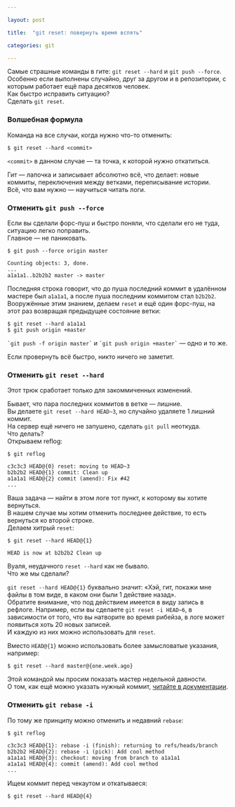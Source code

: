 ```yaml
---

layout: post

title:  "git reset: повернуть время вспять"

categories: git

---
```


Самые страшные команды в гите: `git reset --hard` и `git push --force`.    
Особенно если выполнены случайно, друг за другом и в репозитории, с которым
работает ещё пара десятков человек.    
Как быстро исправить ситуацию?    
Сделать `git reset`.

### Волшебная формула

Команда на все случаи, когда нужно что-то отменить:

    $ git reset --hard <commit>

`<commit>` в данном случае — та точка, к которой нужно откатиться.

Гит — лапочка и записывает абсолютно всё, что делает: новые коммиты, переключения
между ветками, переписывание истории.    
Всё, что вам нужно — научиться читать логи.

### Отменить `git push --force`

Если вы сделали форс-пуш и быстро поняли, что сделали его не туда, ситуацию
легко поправить.    
Главное — не паниковать.    

    $ git push --force origin master

    Counting objects: 3, done.
    ...
    a1a1a1..b2b2b2 master -> master

Последняя строка говорит, что до пуша последний коммит в удалённом мастере был
`a1a1a1`, а после пуша последним коммитом стал `b2b2b2`.    
Вооружённые этим знанием, делаем `reset` и ещё один форс-пуш, на этот раз
возвращая предыдущее состояние ветки:

    $ git reset --hard a1a1a1
    $ git push origin +master

<p class="note">
<code>`git push -f origin master`</code> и <code>`git push origin +master`</code> —
одно и то же.
</p>

Если провернуть всё быстро, никто ничего не заметит.

### Отменить `git reset --hard`

<p class="note">
Этот трюк сработает только для закоммиченных изменений.
</p>

Бывает, что пара последних коммитов в ветке — лишние.    
Вы делаете `git reset --hard HEAD~3`, но случайно удаляете 1 лишний коммит.    
На сервер ещё ничего не запушено, сделать `git pull` неоткуда.    
Что делать?    
Открываем reflog:

    $ git reflog

    c3c3c3 HEAD@{0} reset: moving to HEAD~3
    b2b2b2 HEAD@{1} commit: Clean up
    a1a1a1 HEAD@{2} commit (amend): Fix #42
    ...

Ваша задача — найти в этом логе тот пункт, к которому вы хотите вернуться.    
В нашем случае мы хотим отменить последнее действие, то есть вернуться ко второй
строке.    
Делаем хитрый `reset`:

    $ git reset --hard HEAD@{1}

    HEAD is now at b2b2b2 Clean up

Вуаля, неудачного `reset --hard` как не бывало.    
Что же мы сделали?    

`git reset --hard HEAD@{1}` буквально значит: «Хэй, гит, покажи мне файлы в том
виде, в каком они были 1 действие назад».    
Обратите внимание, что под действием имеется в виду запись в рефлоге.
Например, если вы сделаете `git reset -i HEAD~6`, в зависимости от того, что вы
натворите во время рибейза, в логе может появиться хоть 20 новых записей.    
И каждую из них можно использовать для `reset`.

Вместо `HEAD@{1}` можно использовать более замысловатые указания, например:

    $ git reset --hard master@{one.week.ago}

Этой командой мы просим показать мастер недельной давности.    
О том, как ещё можно указать нужный коммит, [читайте в
документации](http://git-scm.com/docs/gitrevisions.html).

### Отменить `git rebase -i`

По тому же принципу можно отменить и недавний `rebase`:

    $ git reflog

    c3c3c3 HEAD@{1}: rebase -i (finish): returning to refs/heads/branch
    b2b2b2 HEAD@{2}: rebase -i (pick): Add cool method
    a1a1a1 HEAD@{3}: checkout: moving from branch to a1a1a1
    a1a1a1 HEAD@{4}: commit (amend): Add cool method
    ...

Ищем коммит перед чекаутом и откатываеся:

    $ git reset --hard HEAD@{4}

